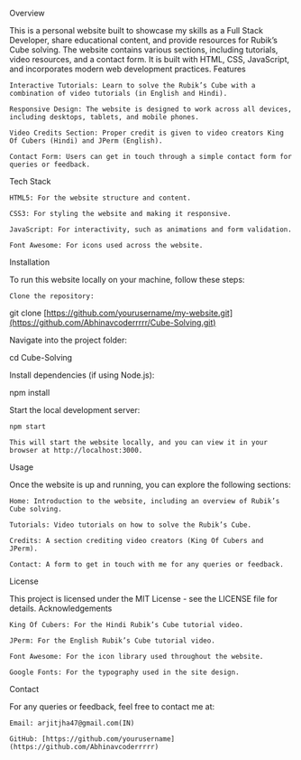 Overview

This is a personal website built to showcase my skills as a Full Stack Developer, share educational content, and provide resources for Rubik’s Cube solving. The website contains various sections, including tutorials, video resources, and a contact form. It is built with HTML, CSS, JavaScript, and incorporates modern web development practices.
Features

    Interactive Tutorials: Learn to solve the Rubik’s Cube with a combination of video tutorials (in English and Hindi).

    Responsive Design: The website is designed to work across all devices, including desktops, tablets, and mobile phones.

    Video Credits Section: Proper credit is given to video creators King Of Cubers (Hindi) and JPerm (English).

    Contact Form: Users can get in touch through a simple contact form for queries or feedback.

Tech Stack

    HTML5: For the website structure and content.

    CSS3: For styling the website and making it responsive.

    JavaScript: For interactivity, such as animations and form validation.

    Font Awesome: For icons used across the website.

Installation

To run this website locally on your machine, follow these steps:

    Clone the repository:

git clone [https://github.com/yourusername/my-website.git](https://github.com/Abhinavcoderrrrr/Cube-Solving.git)

Navigate into the project folder:

cd Cube-Solving

Install dependencies (if using Node.js):

npm install

Start the local development server:

    npm start

    This will start the website locally, and you can view it in your browser at http://localhost:3000.

Usage

Once the website is up and running, you can explore the following sections:

    Home: Introduction to the website, including an overview of Rubik’s Cube solving.

    Tutorials: Video tutorials on how to solve the Rubik’s Cube.

    Credits: A section crediting video creators (King Of Cubers and JPerm).

    Contact: A form to get in touch with me for any queries or feedback.

License

This project is licensed under the MIT License - see the LICENSE file for details.
Acknowledgements

    King Of Cubers: For the Hindi Rubik’s Cube tutorial video.

    JPerm: For the English Rubik’s Cube tutorial video.

    Font Awesome: For the icon library used throughout the website.

    Google Fonts: For the typography used in the site design.

Contact

For any queries or feedback, feel free to contact me at:

    Email: arjitjha47@gmail.com(IN)

    GitHub: [https://github.com/yourusername](https://github.com/Abhinavcoderrrrr)
